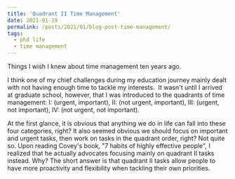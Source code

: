 ```yaml
---
title: 'Quadrant II Time Management'
date: 2021-01-19
permalink: /posts/2021/01/blog-post-time-management/
tags:
  - phd life
  - time management
---
```


Things I wish I knew about time management ten years ago.

I think one of my chief challenges during my education journey mainly dealt with not having enough time to tackle my interests.  It wasn't until I arrived at graduate school, however, that I was introduced to the quadrants of time management: I: (urgent, important), II: (not urgent, important), III: (urgent, not important), IV: (not urgent, not important).

At the first glance, it is obvious that anything we do in life can fall into these four categories, right? It also seemed obvious we should focus on important and urgent tasks, then work on tasks in the quadrant order, right? Not quite so. Upon reading Covey's book, "7 habits of highly effective people", I realized that he actually advocates focusing mainly on quadrant II tasks instead. Why? The short answer is that quadrant II tasks allow people to have more proactivity and flexibility when tackling their own priorities.
